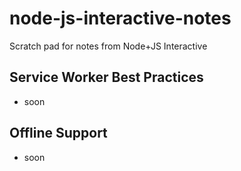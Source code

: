 # node-js-interactive-notes

Scratch pad for notes from Node+JS Interactive

## Service Worker Best Practices

- soon

## Offline Support

- soon
